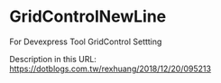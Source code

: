 # GridControlNewLine
For Devexpress Tool  GridControl Settting

Description in this URL:
<https://dotblogs.com.tw/rexhuang/2018/12/20/095213>

